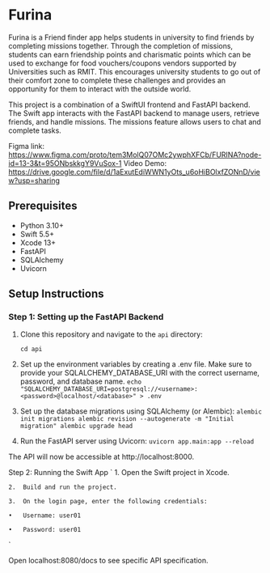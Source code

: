 # Furina

Furina is a Friend finder app helps students in university to find friends by completing missions together. Through the completion of missions, students can earn friendship points and charismatic points which can be used to exchange for food vouchers/coupons vendors supported by Universities such as RMIT. This encourages university students to go out of their comfort zone to complete these challenges and provides an opportunity for them to interact with the outside world. 


This project is a combination of a SwiftUI frontend and FastAPI backend. The Swift app interacts with the FastAPI backend to manage users, retrieve friends, and handle missions. The missions feature allows users to chat and complete tasks.

Figma link: https://www.figma.com/proto/tem3MolQ07OMc2ywphXFCb/FURINA?node-id=13-3&t=95ONbskkgY9VuSox-1
Video Demo: https://drive.google.com/file/d/1aExutEdiWWN1yOts_u6oHiBOlxfZONnD/view?usp=sharing

## Prerequisites

- Python 3.10+
- Swift 5.5+
- Xcode 13+
- FastAPI
- SQLAlchemy
- Uvicorn

## Setup Instructions

### Step 1: Setting up the FastAPI Backend

1. Clone this repository and navigate to the `api` directory:

   `
   cd api
   `
   
3. Set up the environment variables by creating a .env file. Make sure to provide your SQLALCHEMY_DATABASE_URI with the correct username, password, and database name.
   `
   echo "SQLALCHEMY_DATABASE_URI=postgresql://<username>:<password>@localhost/<database>" > .env
   `

4. Set up the database migrations using SQLAlchemy (or Alembic):
   `
   alembic init migrations
   alembic revision --autogenerate -m "Initial migration"
   alembic upgrade head
   `

5. Run the FastAPI server using Uvicorn:
`
uvicorn app.main:app --reload
`

The API will now be accessible at http://localhost:8000.  

Step 2: Running the Swift App
`
	1.	Open the Swift project in Xcode.  
 
	2.	Build and run the project.  
 
	3.	On the login page, enter the following credentials:  
 
	•	Username: user01  
 
	•	Password: user01  
 `


Open localhost:8080/docs to see specific API specification.
 
